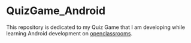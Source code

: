 # QuizGame_Android
This repository is dedicated to my Quiz Game that I am developing while learning Android development on [openclassrooms](https://openclassrooms.com/fr/courses/4517166-developpez-votre-premiere-application-android).


<script type="text/javascript" src="https://platform.linkedin.com/badges/js/profile.js" async defer></script>
